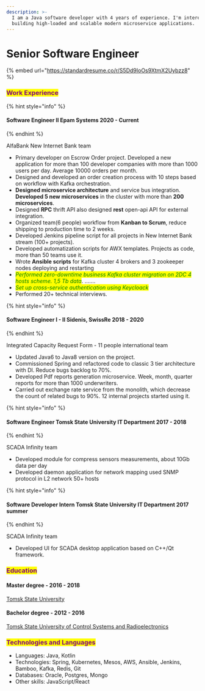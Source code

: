 ```yaml
---
description: >-
  I am a Java software developer with 4 years of experience. I'm interested in
  building high-loaded and scalable modern microservice applications.
---
```


# Senior Software Engineer

{% embed url="https://standardresume.co/r/S5Dd9IoOs9XtmX2Uybzz8" %}

### <mark style="color:purple;">Work Experience</mark>

{% hint style="info" %}
#### Software Engineer II                   Epam Systems                                                         2020 - Current
{% endhint %}

AlfaBank New Internet Bank team

* Primary developer on Escrow Order project. Developed a new application for more than 100 developer companies with more than 1000 users per day. Average 10000 orders per month.
* Designed and developed an order creation process with 10 steps based on workflow with Kafka orchestration.
* **Designed microservice architecture** and service bus integration. **Developed 5 new microservices** in the cluster with more than **200 microservices**.
* Designed **RPC** thrift API also designed **rest** open-api API for external integration.
* Organized team(6 people) workflow from **Kanban to Scrum**, reduce shipping to production time to 2 weeks.
* Developed Jenkins pipeline script for all projects in New Internet Bank stream (100+ projects).
* Developed automatization scripts for AWX templates. Projects as code, more than 50 teams use it.
* Wrote **Ansible scripts** for Kafka cluster 4 brokers and 3 zookeeper nodes deploying and restarting
* _<mark style="color:green;">Performed zero-downtime business Kafka cluster migration on 2DC 4 hosts scheme. 1,5 Tb data</mark>_. .......
* _<mark style="color:green;">Set up cross-service authentication using Keycloack</mark>_
* Performed 20+ technical interviews.



{% hint style="info" %}
#### Software Engineer I - II               Sidenis, SwissRe                                                           2018 - 2020
{% endhint %}

Integrated Capacity Request Form - 11 people international team

* Updated Java6 to Java8 version on the project.
* Commissioned Spring and refactored code to classic 3 tier architecture with DI. Reduce bugs backlog to 70%.
* Developed Pdf reports generation microservice. Week, month, quarter reports for more than 1000 underwriters.
* Carried out exchange rate service from the monolith, which decrease the count of related bugs to 90%. 12 internal projects started using it.



{% hint style="info" %}
#### Software Engineer                         Tomsk State University IT Department              2017 - 2018
{% endhint %}

SCADA Infinity team

* Developed module for compress sensors measurements, about 10Gb data per day
* Developed daemon application for network mapping used SNMP protocol in L2 network 50+ hosts



{% hint style="info" %}
#### Software Developer Intern         Tomsk State University IT Department          2017 summer
{% endhint %}

SCADA Infinity team

* Developed UI for SCADA desktop application based on C++/Qt framework.



### <mark style="color:purple;">Education</mark>

#### Master degree - 2016 - 2018

[Tomsk State University](http://tsu.ru)   &#x20;

#### Bachelor degree - 2012 - 2016

[Tomsk State University of Control Systems and Radioelectronics](http://tusur.ru)



### <mark style="color:purple;">Technologies and Languages</mark>

* Languages:                                       Java, Kotlin
* Technologies:                                   Spring, Kubernetes, Mesos, AWS, Ansible, Jenkins, Bamboo, Kafka, Redis, Git
* Databases:                                        Oracle, Postgres, Mongo
* Other skills:                                      JavaScript/React
